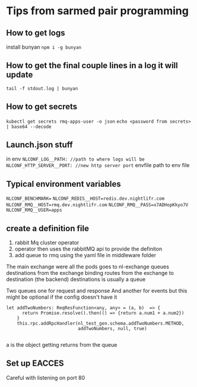 # Tips from sarmed pair programming

## How to get logs
install bunyan
`npm i -g bunyan`

## How to get the final couple lines in a log it will update
`tail -f stdout.log | bunyan`

## How to get secrets 
`kubectl get secrets rmq-apps-user -o json`
`echo <password from secrets> | base64 --decode`

## Launch.json stuff
in env
`NLCONF_LOG__PATH: //path to where logs will be`
`NLCONF_HTTP_SERVER__PORT: //new http server port`
envfile path to env file

## Typical environment variables
`NLCONF_BENCHMARK=`
`NLCONF_REDIS__HOST=redis.dev.nightlifr.com`
`NLCONF_RMQ__HOST=rmq.dev.nightlifr.com`
`NLCONF_RMQ__PASS=x7ADHopKkyo7V`
`NLCONF_RMQ__USER=apps`


## create a definition file
1. rabbit Mq cluster operator
2. operator then uses the rabbitMQ api to provide the definiton
3. add queue to rmq using the yaml file in middleware folder

The main exchange were all the pods goes to nl-exchange
queues destinations from the exchange
binding routes from the exchange to destination (the backend)
destinations is usually a queue

Two queues one for request and response
And another for events but this might be optional if the config doesn't have it

```
let addTwoNumbers: ReqResFunction<any, any> = (a, b)  => {
      return Promise.resolve().then(() => {return a.num1 + a.num2})
    }
    this.rpc.addRpcHandler(nl_test_gen.schema.addTwoNumbers.METHOD,
                           addTwoNumbers, null, true)
                           
```
a is the object getting returns from the queue

## Set up EACCES
Careful with listening on port 80
